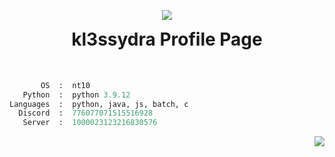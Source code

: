 <p align="center">
<img src="https://i.pinimg.com/originals/6a/b9/89/6ab989220357141ba8d203e2ab664264.gif">

<h1 align="center" style="padding-top:0px; margin-top: 0px; ">kl3ssydra Profile Page</h1>
  
<br>

```python
       OS  :  nt10
   Python  :  python 3.9.12
Languages  :  python, java, js, batch, c
  Discord  :  776077071515516928
   Server  :  1000023123216830576
```
<p align="right">
<img src="https://github-readme-stats.vercel.app/api?username=kl3ssydra&count_private=true&bg_color=30,595959,2e2c2c&title_color=fff&text_color=fff">
</p>

<br>
<br>    
<br>
<br>
<br>
<br>
<br> 


